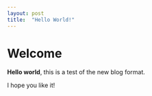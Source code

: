 ```yaml
---
layout: post
title:  "Hello World!"
---
```


# Welcome

**Hello world**, this is a test of the new blog format.

I hope you like it!
